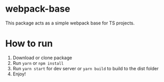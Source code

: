# webpack-base
This package acts as a simple webpack base for TS projects.

# How to run
1. Download or clone package
2. Run `yarn` or `npm install`
3. Run `yarn start` for dev server or `yarn build` to build to the dist folder
4. Enjoy!
